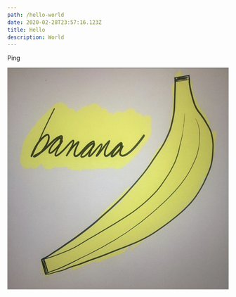 ```yaml
---
path: /hello-world
date: 2020-02-28T23:57:16.123Z
title: Hello
description: World
---
```

Ping

![](/static/banana.jpg)
